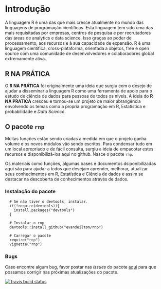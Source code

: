 # Introdução

A linguagem R é uma das que mais cresce atualmente no mundo das linguagens de programação científicas. Esta linguagem tem sido uma das mais requisitadas por empresas, centros de pesquisa e por recrutadores das áreas de analytics e data science. Isso graças ao poder de processamento, aos recursos e à sua capacidade de expansão. R é uma linguagem científica, cross-plataforma, orientada a objetos, free e open source com uma comunidade de desenvolvedores e colaboradores global extremamente ativa.

## R NA PRÁTICA

O **R NA PRÁTICA** foi originalmente uma ideia que surgiu com o desejo de ajudar a disseminar  a linguagem R como uma ferramenta de apoio para o estudo de ciência de dados para pessoas de todos os níveis. A ideia do **R NA PRATICA** cresceu e tornou-se um projeto de maior abrangência envolvendo os temas como a propría programação em R, Estatística e probabilidade e _Data Science_.

## O pacote `rnp`

Muitas funções estão sendo criadas à medida em que o projeto ganha volume e os novos módulos vão sendo escritos. Para condensar tudo em um local apropriado e de fácil consulta, surgiu a ideia de empacotar estes recursos e disponibilizá-los aqui no github. Nasce o pacote `rnp`.

Os materiais como funções, algumas bases e documentos dsiponibilizadas aqui são para ajudar a todos que desejam aprender, melhorar, atualizar seus conhecimentos em R, Estatística e Ciência de dados e assim se destacar na descoberta de conhecimentos através de dados. 

### Instalação do pacote

```{r, eval = FALSE}
  # Se não tiver o devtools, instalar.
  if(!require(devtools)){
    install.packages("devtools")
  }
  
  # Instalar o rnp
  devtools::install_github("evandeilton/rnp")
  
  # Carregar o pacote
  require("rnp")
  vignette("rnp")
```

### Bugs

Caso encontre algum bug, favor postar nas _issues_ do pacote [aqui](https://github.com/evandeilton/rnp/issues) para que possamos corrigir nas próximas atualizações do pacote.

[![Travis build status](https://travis-ci.org/evandeilton/rnp.svg?branch=master)](https://travis-ci.org/evandeilton/rnp)
